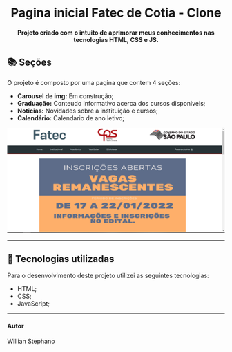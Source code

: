 <h1 align="center">
  <br>Pagina inicial Fatec de Cotia - Clone
</h1>

<h4 align="center">
  Projeto criado com o intuito de aprimorar meus conhecimentos nas tecnologias HTML, CSS e JS.
</h4>

## 📚 Seções
O projeto é composto por uma pagina que contem 4 seções:

- **Carousel de img:** Em construção;
- **Graduação:** Conteudo informativo acerca dos cursos disponiveis;
- **Noticias:** Novidades sobre a instituição e cursos;
- **Calendário:** Calendario de ano letivo;


<img src="Conteudo/previa-img.PNG" alt="Imagem de pré-visualização da pagina">

---

## 💼 Tecnologias utilizadas
Para o desenvolvimento deste projeto utilizei as seguintes tecnologias:

- HTML;
- CSS;
- JavaScript;
---

#### Autor
Willian Stephano